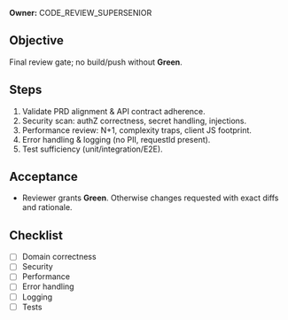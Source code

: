 **Owner:** CODE_REVIEW_SUPERSENIOR

## Objective
Final review gate; no build/push without **Green**.

## Steps
1. Validate PRD alignment & API contract adherence.
2. Security scan: authZ correctness, secret handling, injections.
3. Performance review: N+1, complexity traps, client JS footprint.
4. Error handling & logging (no PII, requestId present).
5. Test sufficiency (unit/integration/E2E).

## Acceptance
- Reviewer grants **Green**. Otherwise changes requested with exact diffs and rationale.

## Checklist
- [ ] Domain correctness
- [ ] Security
- [ ] Performance
- [ ] Error handling
- [ ] Logging
- [ ] Tests
